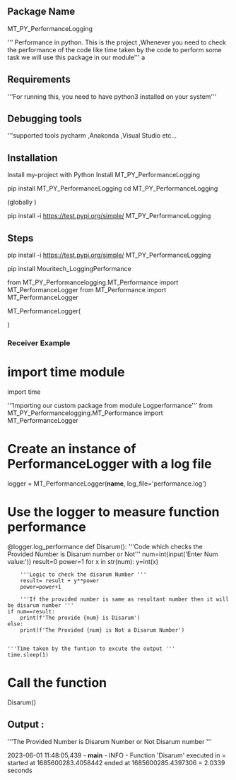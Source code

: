 ## Package Name 
MT_PY_PerformanceLogging

''' Performance in python.
This is the project ,Whenever you need to check the performance of the code like time taken by the code to perform some task we will use this package in our module'''
a

## Requirements 
'''For running this, you need to have python3 installed on your system'''


## Debugging tools 

'''supported tools pycharm ,Anakonda ,Visual Studio etc...


## Installation 

Install my-project with Python
Install MT_PY_PerformanceLogging


  pip install  MT_PY_PerformanceLogging
  cd  MT_PY_PerformanceLogging

  (globally )

pip install -i https://test.pypi.org/simple/ MT_PY_PerformanceLogging


## Steps 

pip install -i https://test.pypi.org/simple/ MT_PY_PerformanceLogging

pip install Mouritech_LoggingPerformance


from MT_PY_Performancelogging.MT_Performance import MT_PerformanceLogger
from MT_Performance import MT_PerformanceLogger

MT_PerformanceLogger(

)



### Receiver Example  

# import time module 
import time

'''Importing our custom package from module Logperformance'''
from MT_PY_Performancelogging.MT_Performance import MT_PerformanceLogger

# Create an instance of PerformanceLogger with a log file
logger = MT_PerformanceLogger(__name__, log_file='performance.log')

# Use the logger to measure function performance
@logger.log_performance
def Disarum():
    '''Code which checks the Provided Number is Disarum number or Not'''
    num=int(input('Enter Num value:'))
    result=0
    power=1
    for x in str(num):
        y=int(x)

        '''Logic to check the disarum Number '''
        result= result + y**power
        power=power+1

        '''If the provided number is same as resultant number then it will be disarum number '''
    if num==result:
        print(f'The provide {num} is Disarum')
    else:
        print(f'The Provided {num} is Not a Disarum Number')
    

    '''Time taken by the funtion to excute the output '''
    time.sleep(1)

# Call the function
Disarum()



## Output :
'''The Provided Number is Disarum Number or Not Disarum number '''


2023-06-01 11:48:05,439 - __main__ - INFO - Function 'Disarum' executed in = started at 1685600283.4058442   ended at 1685600285.4397306 = 2.0339 seconds